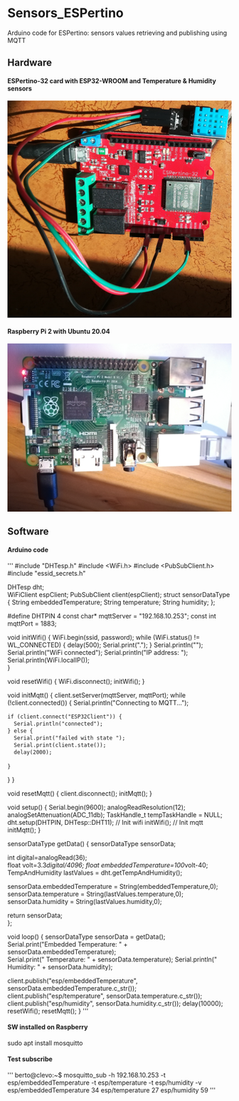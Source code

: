 # Sensors_ESPertino
Arduino code for ESPertino: sensors values retrieving and publishing using MQTT

## Hardware
#### ESPertino-32 card with ESP32-WROOM and Temperature & Humidity sensors
<img src=espertino.jpg>

#### Raspberry Pi 2 with Ubuntu 20.04
<img src=raspberry2.jpg>

## Software
#### Arduino code
'''
#include "DHTesp.h"
#include <WiFi.h>
#include <PubSubClient.h>
#include "essid_secrets.h"

DHTesp dht;  
WiFiClient espClient;
PubSubClient client(espClient);
struct sensorDataType {
String embeddedTemperature;
String temperature;
String humidity;
};

#define DHTPIN 4
const char* mqttServer = "192.168.10.253";
const int mqttPort = 1883;

void initWifi() {
WiFi.begin(ssid, password);
while (WiFi.status() != WL_CONNECTED) {
delay(500);
Serial.print(".");
}
Serial.println("");
Serial.println("WiFi connected");
Serial.println("IP address: ");
Serial.println(WiFi.localIP());  
}

void resetWifi() {
WiFi.disconnect();
initWifi();
}

void initMqtt() {
client.setServer(mqttServer, mqttPort);
while (!client.connected()) {
Serial.println("Connecting to MQTT...");

    if (client.connect("ESP32Client")) {
      Serial.println("connected");  
    } else {
      Serial.print("failed with state ");
      Serial.print(client.state());
      delay(2000);
      
    }
}
}

void resetMqtt() {
client.disconnect();
initMqtt();
}

void setup() {
Serial.begin(9600);
analogReadResolution(12);
analogSetAttenuation(ADC_11db);
TaskHandle_t tempTaskHandle = NULL;
dht.setup(DHTPIN, DHTesp::DHT11);
// Init wifi
initWifi();
// Init mqtt
initMqtt();
}

sensorDataType getData() {
sensorDataType sensorData;

int digital=analogRead(36);  
float volt=3.3*digital/4096;
float embeddedTemperature=100*volt-40;
TempAndHumidity lastValues = dht.getTempAndHumidity();

sensorData.embeddedTemperature = String(embeddedTemperature,0);
sensorData.temperature = String(lastValues.temperature,0);
sensorData.humidity = String(lastValues.humidity,0);

return sensorData;   
};

void loop() {
sensorDataType sensorData = getData();
Serial.print("Embedded Temperature: " + sensorData.embeddedTemperature);  
Serial.print(" Temperature: " + sensorData.temperature);
Serial.println(" Humidity: " + sensorData.humidity);

client.publish("esp/embeddedTemperature", sensorData.embeddedTemperature.c_str());
client.publish("esp/temperature", sensorData.temperature.c_str());
client.publish("esp/humidity", sensorData.humidity.c_str());
delay(10000);
resetWifi();
resetMqtt();
}
'''

#### SW installed on Raspberry
sudo apt install mosquitto

#### Test subscribe
'''
berto@clevo:~$ mosquitto_sub -h 192.168.10.253 -t esp/embeddedTemperature -t esp/temperature -t esp/humidity -v
esp/embeddedTemperature 34
esp/temperature 27
esp/humidity 59
'''